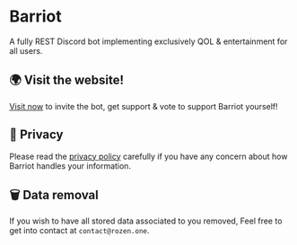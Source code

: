 # Barriot
A fully REST Discord bot implementing exclusively QOL &amp; entertainment for all users.

## 🌍 Visit the website!

[Visit now](https://barriot.xyz) to invite the bot, get support & vote to support Barriot yourself!

## 🔏 Privacy

Please read the [privacy policy](https://github.com/Rozen4334/Barriot/blob/master/PRIVACY.md) carefully if you have any concern about how Barriot handles your information.

## 🗑️ Data removal

If you wish to have all stored data associated to you removed, Feel free to get into contact at `contact@rozen.one`.
